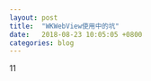 ```yaml
---
layout: post
title:  "WKWebView使用中的坑"
date:   2018-08-23 10:05:05 +0800
categories: blog
---
```



11
